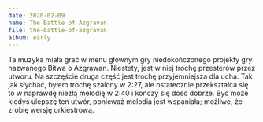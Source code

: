 ```yaml
---
date: 2020-02-09
name: The Battle of Azgravan
file: the-battle-of-azgravan
album: early
---
```


Ta muzyka miała grać w menu głównym gry niedokończonego projekty gry nazwanego Bitwa o Azgrawan. Niestety, jest w niej trochę przesterów przez utworu. Na szczęście druga część jest trochę przyjemniejsza dla ucha. Tak jak słychać, byłem trochę szalony w 2:27, ale ostatecznie przekształca się to w naprawdę niezłą melodię w 2:40 i kończy się dość dobrze. Być może kiedyś ulepszę ten utwór, ponieważ melodia jest wspaniała; możliwe, że zrobię wersję orkiestrową.
